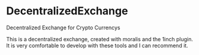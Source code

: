 # DecentralizedExchange
 Decentralized Exchange for Crypto Currencys

This is a decentralized exchange, created with moralis and the 1inch plugin. It is very comfortable to develop with these tools and I can recommend it.
